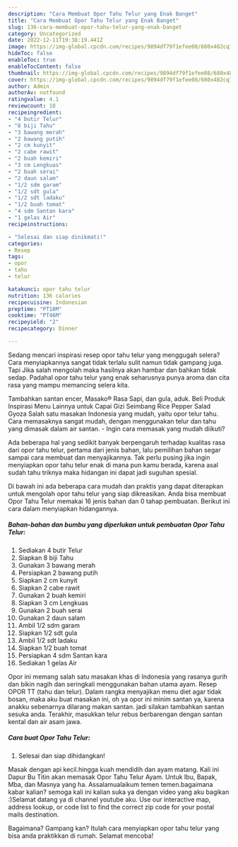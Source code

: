 ```yaml
---
description: "Cara Membuat Opor Tahu Telur yang Enak Banget"
title: "Cara Membuat Opor Tahu Telur yang Enak Banget"
slug: 136-cara-membuat-opor-tahu-telur-yang-enak-banget
category: Uncategorized
date: 2022-12-11T19:38:19.441Z
image: https://img-global.cpcdn.com/recipes/9894df79f1efee08/680x482cq70/opor-tahu-telur-foto-resep-utama.jpg
hideToc: false
enableToc: true
enableTocContent: false
thumbnail: https://img-global.cpcdn.com/recipes/9894df79f1efee08/680x482cq70/opor-tahu-telur-foto-resep-utama.jpg
cover: https://img-global.cpcdn.com/recipes/9894df79f1efee08/680x482cq70/opor-tahu-telur-foto-resep-utama.jpg
author: Admin
authorAv: notfound
ratingvalue: 4.1
reviewcount: 18
recipeingredient:
- "4 butir Telur"
- "8 biji Tahu"
- "3 bawang merah"
- "2 bawang putih"
- "2 cm kunyit"
- "2 cabe rawit"
- "2 buah kemiri"
- "3 cm Lengkuas"
- "2 buah serai"
- "2 daun salam"
- "1/2 sdm garam"
- "1/2 sdt gula"
- "1/2 sdt ladaku"
- "1/2 buah tomat"
- "4 sdm Santan kara"
- "1 gelas Air"
recipeinstructions:

- "Selesai dan siap dinikmati!"
categories:
- Resep
tags:
- opor
- tahu
- telur

katakunci: opor tahu telur 
nutrition: 136 calories
recipecuisine: Indonesian
preptime: "PT18M"
cooktime: "PT46M"
recipeyield: "2"
recipecategory: Dinner

---
```



Sedang mencari inspirasi resep opor tahu telur yang menggugah selera? Cara menyiapkannya sangat tidak terlalu sulit namun tidak gampang juga. Tapi Jika salah mengolah maka hasilnya akan hambar dan bahkan tidak sedap. Padahal opor tahu telur yang enak seharusnya punya aroma dan cita rasa yang mampu memancing selera kita.


Tambahkan santan encer, Masako® Rasa Sapi, dan gula, aduk. Beli Produk Inspirasi Menu Lainnya untuk Capai Gizi Seimbang Rice Pepper Salad Gyoza Salah satu masakan Indonesia yang mudah, yaitu opor telur tahu. Cara memasaknya sangat mudah, dengan menggunakan telur dan tahu yang dimasak dalam air santan. - Ingin cara memasak yang mudah diikuti?

Ada beberapa hal yang sedikit banyak berpengaruh terhadap kualitas rasa dari opor tahu telur, pertama dari jenis bahan, lalu pemilihan bahan segar sampai cara membuat dan menyajikannya. Tak perlu pusing jika ingin menyiapkan opor tahu telur enak di mana pun kamu berada, karena asal sudah tahu triknya maka hidangan ini dapat jadi suguhan spesial.


Di bawah ini ada beberapa cara mudah dan praktis yang dapat diterapkan untuk mengolah opor tahu telur yang siap dikreasikan. Anda bisa membuat Opor Tahu Telur memakai 16 jenis bahan dan 0 tahap pembuatan. Berikut ini cara dalam menyiapkan hidangannya.

<!--inarticleads1-->

##### Bahan-bahan dan bumbu yang diperlukan untuk pembuatan Opor Tahu Telur:

1. Sediakan 4 butir Telur
1. Siapkan 8 biji Tahu
1. Gunakan 3 bawang merah
1. Persiapkan 2 bawang putih
1. Siapkan 2 cm kunyit
1. Siapkan 2 cabe rawit
1. Gunakan 2 buah kemiri
1. Siapkan 3 cm Lengkuas
1. Gunakan 2 buah serai
1. Gunakan 2 daun salam
1. Ambil 1/2 sdm garam
1. Siapkan 1/2 sdt gula
1. Ambil 1/2 sdt ladaku
1. Siapkan 1/2 buah tomat
1. Persiapkan 4 sdm Santan kara
1. Sediakan 1 gelas Air


Opor ini memang salah satu masakan khas di Indonesia yang rasanya gurih dan bikin nagih dan seringkali menggunakan bahan utama ayam. Resep OPOR TT (tahu dan telur). Dalam rangka menyajikan menu diet agar tidak bosan, maka aku buat masakan ini, oh ya opor ini minim santan ya, karena anakku sebenarnya dilarang makan santan. jadi silakan tambahkan santan sesuka anda. Terakhir, masukkan telur rebus berbarengan dengan santan kental dan air asam jawa. 

<!--inarticleads2-->

##### Cara buat Opor Tahu Telur:


1. Selesai dan siap dihidangkan!

Masak dengan api kecil.hingga kuah mendidih dan ayam matang. Kali ini Dapur Bu Titin akan memasak Opor Tahu Telur Ayam. Untuk Ibu, Bapak, Mba, dan Masnya yang ha. Assalamualaikum temen temen.bagaimana kabar kalian? semoga kali ini kalian suka ya dengan video yang aku bagikan :)Selamat datang ya di channel youtube aku. Use our interactive map, address lookup, or code list to find the correct zip code for your postal mails destination. 

Bagaimana? Gampang kan? Itulah cara menyiapkan opor tahu telur yang bisa anda praktikkan di rumah. Selamat mencoba!
